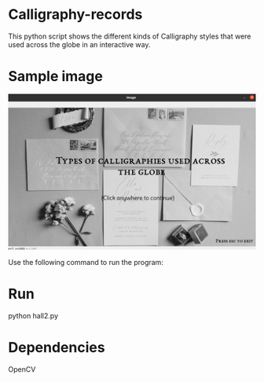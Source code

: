 # Calligraphy-records
This python script shows the different kinds of Calligraphy styles that were used across the globe in an interactive way.

# Sample image
![sample](https://github.com/hs2041/Calligraphy-records/blob/master/call.png)

Use the following command to run the program:

# Run 
python hall2.py

# Dependencies 
OpenCV
